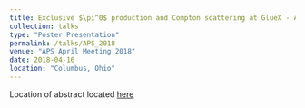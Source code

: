 ```yaml
---
title: Exclusive $\pi^0$ production and Compton scattering at GlueX - APS
collection: talks
type: "Poster Presentation"
permalink: /talks/APS_2018
venue: "APS April Meeting 2018"
date: 2018-04-16
location: "Columbus, Ohio"
---
```


Location of abstract located [here](http://meetings.aps.org/Meeting/APR18/Session/T01.33)
